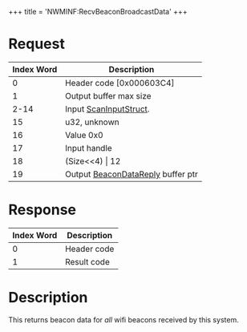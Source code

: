+++
title = 'NWMINF:RecvBeaconBroadcastData'
+++

# Request

| Index Word | Description                                                  |
|------------|--------------------------------------------------------------|
| 0          | Header code \[0x000603C4\]                                   |
| 1          | Output buffer max size                                       |
| 2-14       | Input [ScanInputStruct](NWM_Services "wikilink").            |
| 15         | u32, unknown                                                 |
| 16         | Value 0x0                                                    |
| 17         | Input handle                                                 |
| 18         | (Size\<\<4) \| 12                                            |
| 19         | Output [BeaconDataReply](NWM_Services "wikilink") buffer ptr |

# Response

| Index Word | Description |
|------------|-------------|
| 0          | Header code |
| 1          | Result code |

# Description

This returns beacon data for *all* wifi beacons received by this system.